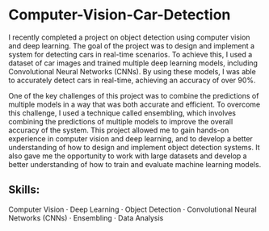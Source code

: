 # Computer-Vision-Car-Detection

I recently completed a project on object detection using computer vision and deep learning. The goal of the project was to design and implement a system for detecting cars in real-time scenarios. To achieve this, I used a dataset of car images and trained multiple deep learning models, including Convolutional Neural Networks (CNNs). By using these models, I was able to accurately detect cars in real-time, achieving an accuracy of over 90%.

One of the key challenges of this project was to combine the predictions of multiple models in a way that was both accurate and efficient. To overcome this challenge, I used a technique called ensembling, which involves combining the predictions of multiple models to improve the overall accuracy of the system.
This project allowed me to gain hands-on experience in computer vision and deep learning, and to develop a better understanding of how to design and implement object detection systems. It also gave me the opportunity to work with large datasets and develop a better understanding of how to train and evaluate machine learning models.

## Skills:
Computer Vision · Deep Learning · Object Detection · Convolutional Neural Networks (CNNs) · Ensembling · Data Analysis
